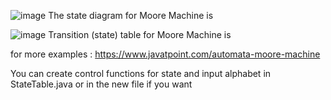 ![image](https://user-images.githubusercontent.com/64336826/145714133-bb3179ce-ccca-4bdc-8949-c2e6ce1bd1d9.png)
The state diagram for Moore Machine is      


![image](https://user-images.githubusercontent.com/64336826/145714188-9c2d7e6c-ee2d-40a1-ad1b-b68ccd6b14ea.png)
Transition (state) table for Moore Machine is

for more examples : https://www.javatpoint.com/automata-moore-machine

You can create control functions for state and input alphabet in StateTable.java or in the new file if you want
